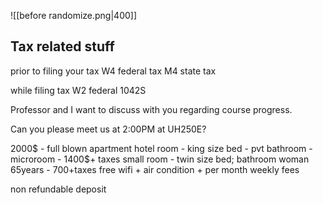 ![[before randomize.png|400]]


## Tax related stuff
prior to filing your tax
W4 federal tax
M4 state tax

while filing tax
W2 federal 
1042S

Professor and I want to discuss with you regarding course progress.

Can you please meet us at 2:00PM at UH250E?



2000$ - full blown apartment
hotel room - king size bed - pvt bathroom - microroom - 1400$+ taxes
small room - twin size bed; bathroom woman 65years - 700+taxes
free wifi + air condition + per month 
weekly fees 

non refundable deposit